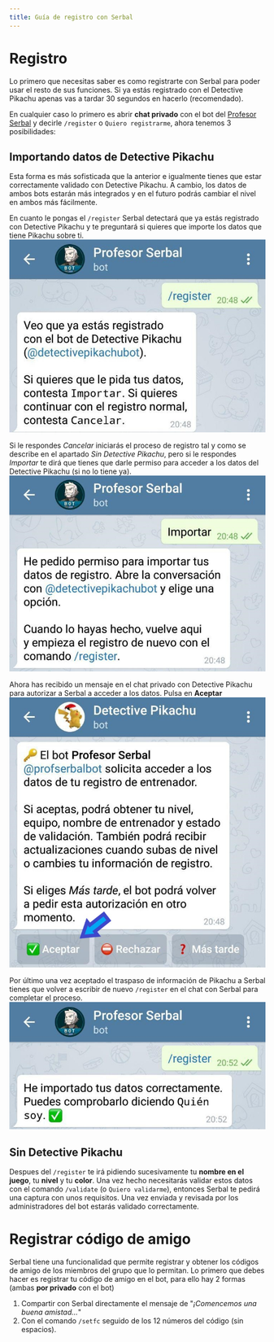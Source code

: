```yaml
---
title: Guía de registro con Serbal
---
```


<div id="toc"></div>

# Registro

Lo primero que necesitas saber es como registrarte con Serbal para poder usar el resto de sus funciones. Si ya estás registrado con el Detective Pikachu apenas vas a tardar 30 segundos en hacerlo (recomendado).

En cualquier caso lo primero es abrir **chat privado** con el bot del [Profesor Serbal](https://t.me/profserbalbot) y decirle `/register` o `Quiero registrarme`, ahora tenemos 3 posibilidades:

## Importando datos de Detective Pikachu

Esta forma es más sofisticada que la anterior e igualmente tienes que estar correctamente validado con Detective Pikachu. A cambio, los datos de ambos bots estarán más integrados y en el futuro podrás cambiar el nivel en ambos más fácilmente.

En cuanto le pongas el `/register` Serbal detectará que ya estás registrado con Detective Pikachu y te preguntará si quieres que importe los datos que tiene Pikachu sobre ti.
![registro_1.jpg](images/registro_1.jpg)

Si le respondes _Cancelar_ iniciarás el proceso de registro tal y como se describe en el apartado _Sin Detective Pikachu_, pero si le respondes _Importar_ te dirá que tienes que darle permiso para acceder a los datos del Detective Pikachu (si no lo tiene ya).
![registro_2.jpg](images/registro_2.jpg)

Ahora has recibido un mensaje en el chat privado con Detective Pikachu para autorizar a Serbal a acceder a los datos. Pulsa en **Aceptar**
![registro_3.jpg](images/registro_3.jpg)

Por último una vez aceptado el traspaso de información de Pikachu a Serbal tienes que volver a escribir de nuevo `/register` en el chat con Serbal para completar el proceso.
![registro_4.jpg](images/registro_4.jpg)

## Sin Detective Pikachu

Despues del `/register` te irá pidiendo sucesivamente tu **nombre en el juego**, tu **nivel** y tu **color**. Una vez hecho necesitarás validar estos datos con el comando `/validate` (o `Quiero validarme`), entonces Serbal te pedirá una captura con unos requisitos. Una vez enviada y revisada por los administradores del bot estarás validado correctamente.

# Registrar código de amigo

Serbal tiene una funcionalidad que permite registrar y obtener los códigos de amigo de los miembros del grupo que lo permitan.
Lo primero que debes hacer es registrar tu código de amigo en el bot, para ello hay 2 formas (ambas **por privado** con el bot)

1. Compartir con Serbal directamente el mensaje de "_¡Comencemos una buena amistad..._"
2. Con el comando `/setfc` seguido de los 12 números del código (sin espacios).

